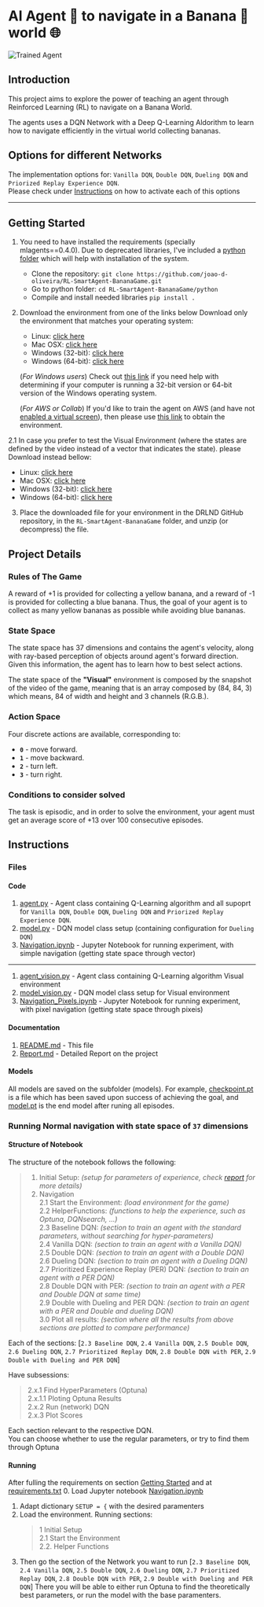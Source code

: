 [image1]: https://user-images.githubusercontent.com/10624937/42135619-d90f2f28-7d12-11e8-8823-82b970a54d7e.gif "Trained Agent"

# AI Agent 🤖 to navigate in a Banana 🍌 world 🌐
![Trained Agent][image1]

## Introduction

This project aims to explore the power of teaching an agent through Reinforced Learning (RL) to navigate on a Banana World.

The agents uses a DQN Network with a Deep Q-Learning Aldorithm to learn how to navigate efficiently in the virtual world collecting bananas.

## Options for different Networks

The implementation options for: `Vanilla DQN`, `Double DQN`, `Dueling DQN` and `Priorized Replay Experience DQN`.<br>
Please check under [Instructions](https://github.com/joao-d-oliveira/RL-SmartAgent-BananaGame#instructions) on how to activate each of this options

------
## Getting Started

1. You need to have installed the requirements (specially mlagents==0.4.0).
   Due to deprecated libraries, I've included a [python folder](https://github.com/joao-d-oliveira/RL-SmartAgent-BananaGame/tree/main/python) which will help
   with installation of the system.
      - Clone the repository: `git clone https://github.com/joao-d-oliveira/RL-SmartAgent-BananaGame.git`
      - Go to python folder: `cd RL-SmartAgent-BananaGame/python`
      - Compile and install needed libraries `pip install .`
2. Download the environment from one of the links below
   Download only the environment that matches your operating system:
    - Linux: [click here](https://s3-us-west-1.amazonaws.com/udacity-drlnd/P1/Banana/Banana_Linux.zip)
    - Mac OSX: [click here](https://s3-us-west-1.amazonaws.com/udacity-drlnd/P1/Banana/Banana.app.zip)
    - Windows (32-bit): [click here](https://s3-us-west-1.amazonaws.com/udacity-drlnd/P1/Banana/Banana_Windows_x86.zip)
    - Windows (64-bit): [click here](https://s3-us-west-1.amazonaws.com/udacity-drlnd/P1/Banana/Banana_Windows_x86_64.zip)
    
    (_For Windows users_) Check out [this link](https://support.microsoft.com/en-us/help/827218/how-to-determine-whether-a-computer-is-running-a-32-bit-version-or-64) if you need help with determining if your computer is running a 32-bit version or 64-bit version of the Windows operating system.

    (_For AWS or Collab_) If you'd like to train the agent on AWS (and have not [enabled a virtual screen](https://github.com/Unity-Technologies/ml-agents/blob/master/docs/Training-on-Amazon-Web-Service.md)), then please use [this link](https://s3-us-west-1.amazonaws.com/udacity-drlnd/P1/Banana/Banana_Linux_NoVis.zip) to obtain the environment.

2.1 In case you prefer to test the Visual Environment (where the states are defined by the video instead of a vector that indicates the state).
please Download instead bellow:
- Linux: [click here](https://s3-us-west-1.amazonaws.com/udacity-drlnd/P1/Banana/VisualBanana_Linux.zip)
- Mac OSX: [click here](https://s3-us-west-1.amazonaws.com/udacity-drlnd/P1/Banana/VisualBanana.app.zip)
- Windows (32-bit): [click here](https://s3-us-west-1.amazonaws.com/udacity-drlnd/P1/Banana/VisualBanana_Windows_x86.zip)
- Windows (64-bit): [click here](https://s3-us-west-1.amazonaws.com/udacity-drlnd/P1/Banana/VisualBanana_Windows_x86_64.zip)


3. Place the downloaded file for your environment in the DRLND GitHub repository, in the ``RL-SmartAgent-BananaGame`` folder, and unzip (or decompress) the file. 

## Project Details

### Rules of The Game

A reward of +1 is provided for collecting a yellow banana, and a reward of -1 is provided for collecting a blue banana.  Thus, the goal of your agent is to collect as many yellow bananas as possible while avoiding blue bananas.  

### State Space
The state space has 37 dimensions and contains the agent's velocity, along with ray-based perception of objects around agent's forward direction.
Given this information, the agent has to learn how to best select actions.

The state space of the **"Visual"** environment is composed by the snapshot of the video of the game, meaning that is 
an array composed by (84, 84, 3) which means, 84 of width and height and 3 channels (R.G.B.).

### Action Space
Four discrete actions are available, corresponding to:
- **`0`** - move forward.
- **`1`** - move backward.
- **`2`** - turn left.
- **`3`** - turn right.

### Conditions to consider solved

The task is episodic, and in order to solve the environment, your agent must get an average score of +13 over 100 consecutive episodes.

## Instructions

### Files

#### Code
1. [agent.py](https://github.com/joao-d-oliveira/RL-SmartAgent-BananaGame/blob/main/agent.py) - Agent class containing Q-Learning algorithm and all supoprt for `Vanilla DQN`, `Double DQN`, `Dueling DQN` and `Priorized Replay Experience DQN`.
1. [model.py](https://github.com/joao-d-oliveira/RL-SmartAgent-BananaGame/blob/main/model.py) - DQN model class setup (containing configuration for `Dueling DQN`) 
1. [Navigation.ipynb](https://github.com/joao-d-oliveira/RL-SmartAgent-BananaGame/blob/main/Navigation.ipynb) - Jupyter Notebook for running experiment, with simple navigation (getting state space through vector)
---
1. [agent_vision.py](https://github.com/joao-d-oliveira/RL-SmartAgent-BananaGame/blob/main/agent_vision.py) - Agent class containing Q-Learning algorithm Visual environment
1. [model_vision.py](https://github.com/joao-d-oliveira/RL-SmartAgent-BananaGame/blob/main/model_vision.py) - DQN model class setup for Visual environment 
1. [Navigation_Pixels.ipynb](https://github.com/joao-d-oliveira/RL-SmartAgent-BananaGame/blob/main/Navigation_Pixels.ipynb) - Jupyter Notebook for running experiment, with pixel navigation (getting state space through pixeis)

#### Documentation
1. [README.md](https://github.com/joao-d-oliveira/RL-SmartAgent-BananaGame/blob/main/README.md) - This file
1. [Report.md](https://github.com/joao-d-oliveira/RL-SmartAgent-BananaGame/blob/main/Report.md) - Detailed Report on the project

#### Models
All models are saved on the subfolder (models).
For example, [checkpoint.pt](https://github.com/joao-d-oliveira/RL-SmartAgent-BananaGame/blob/main/models/checkpoint.pt) is 
a file which has been saved upon success of achieving the goal, and [model.pt](https://github.com/joao-d-oliveira/RL-SmartAgent-BananaGame/blob/main/models/model.pt) is the end model after runing all episodes.

### Running Normal navigation with state space of `37` dimensions

#### Structure of Notebook

The structure of the notebook follows the following:
> 1. Initial Setup: _(setup for parameters of experience, check [report](https://github.com/joao-d-oliveira/RL-SmartAgent-BananaGame/blob/main/Report.md) for more details)_ <br>
> 2. Navigation <br>
> 2.1 Start the Environment: _(load environment for the game)_<br>
> 2.2 HelperFunctions: _(functions to help the experience, such as Optuna, DQNsearch, ...)_<br>
> 2.3 Baseline DQN: _(section to train an agent with the standard parameters, without searching for hyper-parameters)_<br>
> 2.4 Vanilla DQN: _(section to train an agent with a Vanilla DQN)_<br>
> 2.5 Double DQN: _(section to train an agent with a Double DQN)_<br>
> 2.6 Dueling DQN: _(section to train an agent with a Dueling DQN)_<br>
> 2.7 Prioritized Experience Replay (PER) DQN: _(section to train an agent with a PER DQN)_<br>
> 2.8 Double DQN with PER: _(section to train an agent with a PER and Double DQN at same time)_<br>
> 2.9 Double with Dueling and PER DQN: _(section to train an agent with a PER and Double and dueling DQN)_<br>
> 3.0 Plot all results: _(section where all the results from above sections are plotted to compare performance)_

Each of the sections: [`2.3 Baseline DQN`, `2.4 Vanilla DQN`, `2.5 Double DQN`, `2.6 Dueling DQN`, `2.7 Prioritized Replay DQN`, `2.8 Double DQN with PER`, `2.9 Double with Dueling and PER DQN`]

Have subsessions:
> 2.x.1 Find HyperParameters (Optuna) <br>
> 2.x.1.1 Ploting Optuna Results <br>
> 2.x.2 Run (network) DQN <br>
> 2.x.3 Plot Scores <br>

Each section relevant to the respective DQN. <br>
You can choose whether to use the regular parameters, or try to find them through Optuna

#### Running

After fulling the requirements on section [Getting Started](https://github.com/joao-d-oliveira/RL-SmartAgent-BananaGame#getting-started) and at 
[requirements.txt](https://github.com/joao-d-oliveira/RL-SmartAgent-BananaGame/blob/main/requirements.txt) 
0. Load Jupyter notebook [Navigation.ipynb](https://github.com/joao-d-oliveira/RL-SmartAgent-BananaGame/blob/main/Navigation.ipynb)
1. Adapt dictionary `SETUP = {` with the desired paramenters
2. Load the environment. Running sections: 
   > 1 Initial Setup <br>
   > 2.1 Start the Environment <br>
   > 2.2. Helper Functions
3. Then go the section of the Network you want to run [`2.3 Baseline DQN`, `2.4 Vanilla DQN`, `2.5 Double DQN`, `2.6 Dueling DQN`, `2.7 Prioritized Replay DQN`, `2.8 Double DQN with PER`, `2.9 Double with Dueling and PER DQN`]
   There you will be able to either run Optuna to find the theoretically best parameters, or run the model with the base paramenters.
